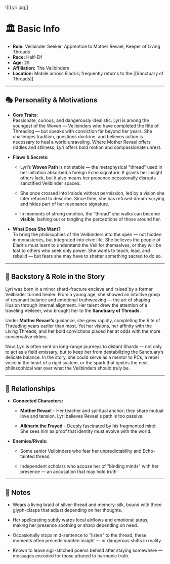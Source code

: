 ![[Lyri.jpg]]

# 🏛️ Basic Info

- **Role:** Veilbinder Seeker, Apprentice to Mother Revael, Keeper of Living Threads
- **Race:** Half-Elf
- **Age:** 29
- **Affiliation:** The Veilbinders
- **Location:** Mobile across Eladris; frequently returns to the [[Sanctuary of Threads]]
    

---

## 🎭 Personality & Motivations

- **Core Traits:**  
    Passionate, curious, and dangerously idealistic. Lyri is among the youngest of the Woven — Veilbinders who have completed the Rite of Threading — but speaks with conviction far beyond her years. She challenges tradition, questions doctrine, and believes action is necessary to heal a world unraveling. Where Mother Revael offers riddles and stillness, Lyri offers bold motion and compassionate unrest.
    
- **Flaws & Secrets:**
    
    - Lyri’s **Woven Path** is not stable — the metaphysical "thread" used in her initiation absorbed a foreign Echo signature. It grants her insight others lack, but it also means her presence occasionally disrupts sanctified Veilbinder spaces.
        
    - She once crossed into Irslade without permission, led by a vision she later refused to describe. Since then, she has refused dream-scrying and hides part of her resonance signature.
        
    - In moments of strong emotion, the “thread” she walks can become **visible**, lashing out or tangling the perceptions of those around her.
        
- **What Does She Want?**  
    To bring the philosophies of the Veilbinders into the open — not hidden in monasteries, but integrated into civic life. She believes the people of Eladris must learn to understand the Veil for themselves, or they will be lost to others who seek only power. She wants to teach, lead, and rebuild — but fears she may have to shatter something sacred to do so.
    

---

## 📖 Backstory & Role in the Story

Lyri was born in a minor shard-fracture enclave and raised by a former Veilbinder turned healer. From a young age, she showed an intuitive grasp of resonant balance and emotional truthweaving — the art of shaping illusion through internal alignment. Her talent drew the attention of a traveling Veilseer, who brought her to the **Sanctuary of Threads**.

Under **Mother Revael’s** guidance, she grew rapidly, completing the Rite of Threading years earlier than most. Yet her visions, her affinity with the Living Threads, and her bold convictions placed her at odds with the more conservative elders.

Now, Lyri is often sent on long-range journeys to distant Shards — not only to act as a field emissary, but to keep her from destabilizing the Sanctuary’s delicate balance. In the story, she could serve as a mentor to PCs, a rebel voice in the heart of a rigid system, or the spark that ignites the next philosophical war over what the Veilbinders should truly be.

---

## 🔗 Relationships

- **Connected Characters:**
    
    - **Mother Revael** – Her teacher and spiritual anchor; they share mutual love and tension. Lyri believes Revael's path is too passive.
        
    - **Alkharin the Frayed** – Deeply fascinated by his fragmented mind. She sees him as proof that identity must evolve with the world.
        
- **Enemies/Rivals:**
    
    - Some senior Veilbinders who fear her unpredictability and Echo-tainted thread
        
    - Independent scholars who accuse her of "binding minds" with her presence — an accusation that may hold truth
        

---

## 📝 Notes

- Wears a living braid of silver-thread and memory-silk, bound with three glyph-clasps that adjust depending on her thoughts.
    
- Her spellcasting subtly warps local airflows and emotional auras, making her presence soothing or sharp depending on need.
    
- Occasionally stops mid-sentence to "listen" to the thread; these moments often precede sudden insight — or dangerous shifts in reality.
    
- Known to leave sigil-stitched poems behind after staying somewhere — messages encoded for those attuned to harmonic truth.